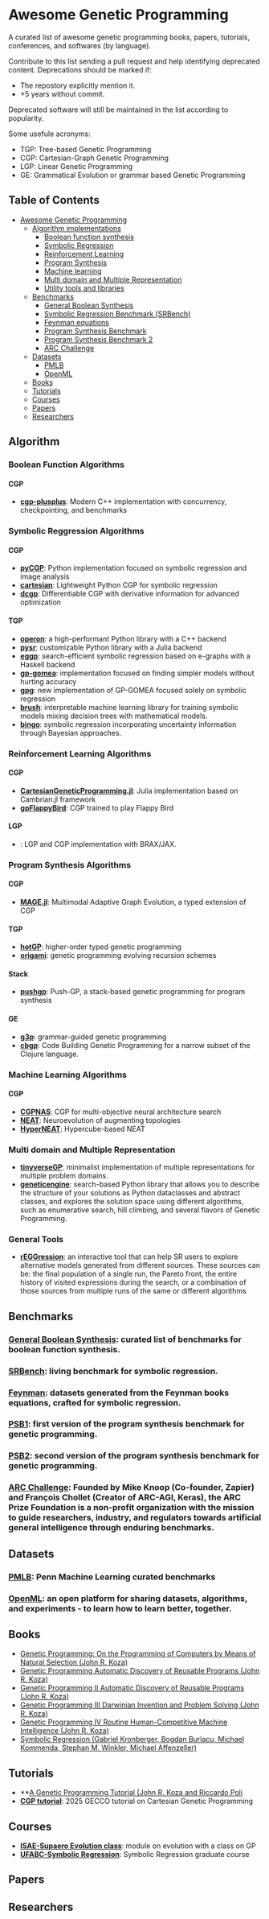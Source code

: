 # Awesome Genetic Programming

A curated list of awesome genetic programming books, papers, tutorials, conferences, and softwares (by language).

Contribute to this list sending a pull request and help identifying deprecated content. Deprecations should be marked if:

- The repostory explicitly mention it.
- +5 years without commit.

Deprecated software will still be maintained in the list according to popularity.

Some usefule acronyms:

- TGP: Tree-based Genetic Programming
- CGP: Cartesian-Graph Genetic Programming
- LGP: Linear Genetic Programming
- GE: Grammatical Evolution or grammar based Genetic Programming
  
## Table of Contents

<!-- MarkdownTOC depth=4 -->
<!-- Contents-->
- [Awesome Genetic Programming](#awesome-genetic-programming)
  - [Algorithm implementations](#algorithm)
    - [Boolean function synthesis](#boolean-function-algorithms)      
    - [Symbolic Regression](#symbolic-reggression-algorithms)
    - [Reinforcement Learning](#reinforcement-learning-algorithms)      
    - [Program Synthesis](#program-synthesis-algorithms)
    - [Machine learning](#machine-learning-algorithms)
    - [Multi domain and Multiple Representation](#multi-domain-and-multiple-representation)
    - [Utility tools and libraries](#general-tools)
  - [Benchmarks](#benchmarks)
    - [General Boolean Synthesis](#general-boolean-synthesis)
    - [Symbolic Regression Benchmark (SRBench)](#srbench)
    - [Feynman equations](#feynman)
    - [Program Synthesis Benchmark](#psb1)
    - [Program Synthesis Benchmark 2](#psb2)
    - [ARC Challenge](#arc-challenge)
  - [Datasets](#datasets)
    - [PMLB](#pmbl)
    - [OpenML](#openml)
  - [Books](#books)
  - [Tutorials](#tutorials)
  - [Courses](#courses)
  - [Papers](#papers)
  - [Researchers](#researchers)

## Algorithm

### Boolean Function Algorithms

#### CGP

- **[cgp-plusplus](https://github.com/RomanKalkreuth/cgp-plusplus)**: Modern C++ implementation with concurrency, checkpointing, and benchmarks

### Symbolic Reggression Algorithms

#### CGP

- **[pyCGP](https://github.com/scussatb/pyCGP)**: Python implementation focused on symbolic regression and image analysis
- **[cartesian](https://github.com/Ohjeah/cartesian)**: Lightweight Python CGP for symbolic regression
- **[dcgp](https://github.com/darioizzo/dcgp)**: Differentiable CGP with derivative information for advanced optimization

#### TGP

- **[operon](https://github.com/heal-research/pyoperon)**: a high-performant Python library with a C++ backend
- **[pysr](https://github.com/MilesCranmer/PySR)**: customizable Python library with a Julia backend
- **[eggp](https://github.com/folivetti/eggp)**: search-efficient symbolic regression based on e-graphs with a Haskell backend
- **[gp-gomea](https://github.com/marcovirgolin/GP-GOMEA)**: implementation focused on finding simpler models without hurting accuracy
- **[gpg](https://github.com/marcovirgolin/gpg)**: new implementation of GP-GOMEA focused solely on symbolic regression
- **[brush](https://github.com/cavalab/brush)**: interpretable machine learning library for training symbolic models mixing decision trees with mathematical models.
- **[bingo](https://github.com/nasa/bingo)**: symbolic regression incorporating uncertainty information through Bayesian approaches.

### Reinforcement Learning Algorithms

#### CGP

- **[CartesianGeneticProgramming.jl](https://github.com/d9w/CartesianGeneticProgramming.jl)**: Julia implementation based on Cambrian.jl framework
- **[gpFlappyBird](https://github.com/ShuhuaGao/gpFlappyBird)**: CGP trained to play Flappy Bird

#### LGP

- **[](https://github.com/giorgia-nadizar/cgpax)**: LGP and CGP implementation with BRAX/JAX.

### Program Synthesis Algorithms 

#### CGP

- **[MAGE.jl](https://github.com/camilodlt/MAGE.jl)**: Multimodal Adaptive Graph Evolution, a typed extension of CGP

#### TGP

- **[hotGP](https://github.com/mcf1110/hotgp)**: higher-order typed genetic programming
- **[origami](https://github.com/mcf1110/origami)**: genetic programming evolving recursion schemes

#### Stack

- **[pushgp](https://github.com/lspector/Clojush)**: Push-GP, a stack-based genetic programming for program synthesis

#### GE 

- **[g3p](https://robert-haas.github.io/g3p/)**: grammar-guided genetic programming
- **[cbgp](https://github.com/erp12/cbgp-lite)**: Code Building Genetic Programming for a narrow subset of the Clojure language.

### Machine Learning Algorithms

#### CGP 
- **[CGPNAS](https://github.com/Cosijopiii/CGPNAS)**: CGP for multi-objective neural architecture search
- **[NEAT](https://nn.cs.utexas.edu/soft-view.php?SoftID=4)**: Neuroevolution of augmenting topologies
- **[HyperNEAT](https://github.com/SirBob01/HyperNEAT)**: Hypercube-based NEAT

### Multi domain and Multiple Representation

- **[tinyverseGP](https://github.com/gpbench/tinyversegp)**: minimalist implementation of multiple representations for multiple problem domains.
- **[geneticengine](https://github.com/alcides/GeneticEngine)**: search-based Python library that allows you to describe the structure of your solutions as Python dataclasses and abstract classes, and explores the solution space using different algorithms, such as enumerative search, hill climbing, and several flavors of Genetic Programming.

### General Tools

- **[rEGGression](https://github.com/folivetti/reggression)**:  an interactive tool that can help SR users to explore alternative models generated from different sources. These sources can be: the final population of a single run, the Pareto front, the entire history of visited expressions during the search, or a combination of those sources from multiple runs of the same or different algorithms

## Benchmarks

### [General Boolean Synthesis](https://github.com/boolean-function-benchmarks/benchmarks): curated list of benchmarks for boolean function synthesis.

### [SRBench](https://cavalab.org/srbench/): living benchmark for symbolic regression.

### [Feynman](https://space.mit.edu/home/tegmark/aifeynman.html): datasets generated from the Feynman books equations, crafted for symbolic regression.

### [PSB1](https://erp12.github.io/program-synthesis-benchmarks/): first version of the program synthesis benchmark for genetic programming.

### [PSB2](https://erp12.github.io/program-synthesis-benchmarks/): second version of the program synthesis benchmark for genetic programming.

### [ARC Challenge](https://arcprize.org/): Founded by Mike Knoop (Co-founder, Zapier) and François Chollet (Creator of ARC-AGI, Keras), the ARC Prize Foundation is a non-profit organization with the mission to guide researchers, industry, and regulators towards artificial general intelligence through enduring benchmarks.

## Datasets

### [PMLB](https://github.com/EpistasisLab/pmlb): Penn Machine Learning curated benchmarks

### [OpenML](https://www.openml.org/): an open platform for sharing datasets, algorithms, and experiments - to learn how to learn better, together.

## Books

- [Genetic Programming: On the Programming of Computers by Means of Natural Selection (John R. Koza)](https://books.google.com.br/books/about/Genetic_Programming.html?id=Bhtxo60BV0EC)
- [Genetic Programming Automatic Discovery of Reusable Programs (John R. Koza)](https://www.google.com.br/books/edition/Genetic_Programming/AsNUoAEACAAJ)
- [Genetic Programming II Automatic Discovery of Reusable Programs (John R. Koza)](https://www.google.com.br/books/edition/Genetic_Programming_II/Nwl90AEACAAJ)
- [Genetic Programming III Darwinian Invention and Problem Solving (John R. Koza)](https://www.google.com.br/books/edition/Genetic_Programming_III/pIQEJHeevEcC)
- [Genetic Programming IV Routine Human-Competitive Machine Intelligence (John R. Koza)](https://www.google.com.br/books/edition/Genetic_Programming_IV/u8DZRPsh9VIC)
- [Symbolic Regression (Gabriel Kronberger, Bogdan Burlacu, Michael Kommenda, Stephan M. Winkler, Michael Affenzeller)](https://www.routledge.com/Symbolic-Regression/Kronberger-Burlacu-Kommenda-Winkler-Affenzeller/p/book/9781138054813)

## Tutorials

- **[A Genetic Programming Tutorial  (John R. Koza and Riccardo Poli](http://www.lia.deis.unibo.it/Courses/AI/fundamentalsAI2004-05/lucidi/seminari/roli/gptutorial.pdf)
- **[CGP tutorial](https://github.com/d9w/CGP-tutorial)**: 2025 GECCO tutorial on Cartesian Genetic Programming
  
## Courses

- **[ISAE-Supaero Evolution class](https://github.com/d9w/evolution)**: module on evolution with a class on GP
- **[UFABC-Symbolic Regression](https://folivetti.github.io/teaching/2025-summer-teaching-2)**: Symbolic Regression graduate course
  
## Papers

## Researchers
